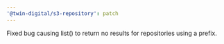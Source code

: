 ```yaml
---
'@twin-digital/s3-repository': patch
---
```


Fixed bug causing list() to return no results for repositories using a prefix.
